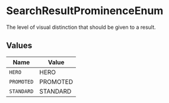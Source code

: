 # SearchResultProminenceEnum

The level of visual distinction that should be given to a result.



## Values

| Name       | Value      |
| ---------- | ---------- |
| `HERO`     | HERO       |
| `PROMOTED` | PROMOTED   |
| `STANDARD` | STANDARD   |